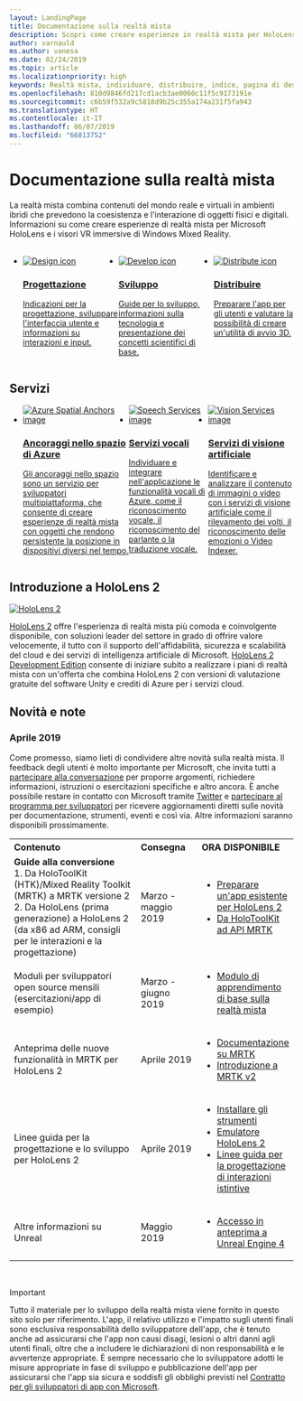 ```yaml
---
layout: LandingPage
title: Documentazione sulla realtà mista
description: Scopri come creare esperienze in realtà mista per HoloLens e visori VR immersive.
author: varnauld
ms.author: vanesa
ms.date: 02/24/2019
ms.topic: article
ms.localizationpriority: high
keywords: Realtà mista, individuare, distribuire, indice, pagina di destinazione, progettazione, sviluppo, esercitazioni, app di esempio, nozioni di base, case study, risorse, procedure per HoloLens, progetti open source
ms.openlocfilehash: 810d9846fd217cd1acb3ae0060c11f5c9173191e
ms.sourcegitcommit: c6b59f532a9c5818d9b25c355a174a231f5fa943
ms.translationtype: HT
ms.contentlocale: it-IT
ms.lasthandoff: 06/07/2019
ms.locfileid: "66813752"
---
```

# <a name="mixed-reality-documentation"></a>Documentazione sulla realtà mista

La realtà mista combina contenuti del mondo reale e virtuali in ambienti ibridi che prevedono la coesistenza e l'interazione di oggetti fisici e digitali. Informazioni su come creare esperienze di realtà mista per Microsoft HoloLens e i visori VR immersive di Windows Mixed Reality.

<br>

<ul id="cardtypes-W" class="cardsW panelContent" style="display: flex; margin-top: 0px;">
                            <li>
                            <a href="design.md" title="Pagina di destinazione per la progettazione" data-linktype="absolute-path">
                                    <div class="cardSize">
                                        <div class="cardPadding">
                                            <div class="card">
                                                <div class="cardImageOuter">
                                                    <div class="cardImage">
                                                        <img src="images/DesignIcon.png" alt="Design icon">
                                                    </div>
                                                </div>
                                                <div class="cardText">
                                                    <h3>Progettazione</h3>
                                                    <p>Indicazioni per la progettazione, sviluppare l'interfaccia utente e informazioni su interazioni e input.</p>
                                                </div>
                                            </div>
                                        </div>
                                    </div>
                               </a>
                            </li>
                            <li>
                             <a href="development.md" title="Pagina di destinazione per lo sviluppo" data-linktype="absolute-path">
                              <div class="cardSize">
                                  <div class="cardPadding">
                                      <div class="card">
                                          <div class="cardImageOuter">
                                              <div class="cardImage">
                                                  <img src="images/DevelopIcon.png" alt="Develop icon">
                                              </div>
                                          </div>
                                          <div class="cardText">
                                              <h3>Sviluppo</h3>
                                              <p>Guide per lo sviluppo, informazioni sulla tecnologia e presentazione dei concetti scientifici di base.</p>
                                          </div>
                                      </div>
                                  </div>
                              </div>
                               </a>
                            </li>
                             <li>
                              <a href="implementing-3d-app-launchers.md" title="Distribuzione" data-linktype="absolute-path">
                                    <div class="cardSize">
                                        <div class="cardPadding">
                                            <div class="card">
                                                <div class="cardImageOuter">
                                                    <div class="cardImage">
                                                        <img src="images/DistributeIcon.png" alt="Distribute icon">
                                                    </div>
                                                </div>
                                                <div class="cardText">
                                                    <h3 class="x-hidden-focus">Distribuire</h3>
                                                  <p>Preparare l'app per gli utenti e valutare la possibilità di creare un'utilità di avvio 3D.</p>
                                                </div>
                                            </div>
                                        </div>
                                    </div>
                                </a>
                            </li>
 </ul>

<h2>Servizi</h2>

<ul id="cardtypes-W" class="cardsW panelContent" style="display: flex; margin-top: 0px;">
                            <li>
                              <a href="https://docs.microsoft.com/azure/spatial-anchors" target="_blank" title="Ancoraggi nello spazio di Azure" data-linktype="absolute-path">
                                    <div class="cardSize">
                                        <div class="cardPadding">
                                            <div class="card">
                                                <div class="cardImageOuter">
                                                    <div class="cardImage">
                                                        <img src="images/AzureSpatialAnchors.jpg" alt="Azure Spatial Anchors image">
                                                    </div>
                                                </div>
                                                <div class="cardText">
                                                    <h3 class="x-hidden-focus">Ancoraggi nello spazio di Azure</h3>
                                                  <p>Gli ancoraggi nello spazio sono un servizio per sviluppatori multipiattaforma, che consente di creare esperienze di realtà mista con oggetti che rendono persistente la posizione in dispositivi diversi nel tempo.</p>
                                                </div>
                                            </div>
                                        </div>
                                    </div>
                                    </a>
                            </li>
                            <li>
                              <a href="https://docs.microsoft.com/azure/cognitive-services/speech-service/" target="_blank" title="Servizi vocali" data-linktype="absolute-path">
                                    <div class="cardSize">
                                        <div class="cardPadding">
                                            <div class="card">
                                                <div class="cardImageOuter">
                                                    <div class="cardImage">
                                                        <img src="images/speech.jpg" alt="Speech Services image">
                                                    </div>
                                                </div>
                                                <div class="cardText">
                                                    <h3 class="x-hidden-focus">Servizi vocali</h3>
                                                  <p>Individuare e integrare nell'applicazione le funzionalità vocali di Azure, come il riconoscimento vocale, il riconoscimento del parlante o la traduzione vocale.</p>
                                                </div>
                                            </div>
                                        </div>
                                    </div>
                                    </a>
                            </li>
                             <li>
                              <a href="https://docs.microsoft.com/azure/cognitive-services/computer-vision/" target="_blank" title="Servizi di visione artificiale" data-linktype="absolute-path">
                                    <div class="cardSize">
                                        <div class="cardPadding">
                                            <div class="card">
                                                <div class="cardImageOuter">
                                                    <div class="cardImage">
                                                        <img src="images/vision.jpg" alt="Vision Services image">
                                                    </div>
                                                </div>
                                                <div class="cardText">
                                                    <h3 class="x-hidden-focus">Servizi di visione artificiale</h3>
                                                  <p>Identificare e analizzare il contenuto di immagini o video con i servizi di visione artificiale come il rilevamento dei volti, il riconoscimento delle emozioni o Video Indexer.</p>
                                                </div>
                                            </div>
                                        </div>
                                    </div>
                                    </a>
                            </li>
</ul>

<h2>Introduzione a HoloLens 2</h2>

[![HoloLens 2](images/hololens2.jpg)](https://www.microsoft.com/hololens/hardware)

[HoloLens 2](https://www.microsoft.com/hololens/hardware) offre l'esperienza di realtà mista più comoda e coinvolgente disponibile, con soluzioni leader del settore in grado di offrire valore velocemente, il tutto con il supporto dell'affidabilità, sicurezza e scalabilità del cloud e dei servizi di intelligenza artificiale di Microsoft. [HoloLens 2 Development Edition](https://www.microsoft.com/en-us/hololens/developers) consente di iniziare subito a realizzare i piani di realtà mista con un'offerta che combina HoloLens 2 con versioni di valutazione gratuite del software Unity e crediti di Azure per i servizi cloud.

<h2>Novità e note</h2>

<h3>Aprile 2019</h3>

Come promesso, siamo lieti di condividere altre novità sulla realtà mista. Il feedback degli utenti è molto importante per Microsoft, che invita tutti a [partecipare alla conversazione](https://holodevelopersslack.azurewebsites.net/) per proporre argomenti, richiedere informazioni, istruzioni o esercitazioni specifiche e altro ancora. È anche possibile restare in contatto con Microsoft tramite [Twitter](https://twitter.com/MxdRealityDev) e [partecipare al programma per sviluppatori](https://aka.ms/iwantmr) per ricevere aggiornamenti diretti sulle novità per documentazione, strumenti, eventi e così via. Altre informazioni saranno disponibili prossimamente.

<table>
<tr>
<th style="width: 400px; text-align:left;">Contenuto</th><th style="width: 125px; text-align:left;">Consegna</th><th style="width: 125px; text-align:left;">ORA DISPONIBILE</th>
</tr> 
<tr>
<td><b>Guide alla conversione</b> <br>1. Da HoloToolKit (HTK)/Mixed Reality Toolkit (MRTK) a MRTK versione 2
<br>2. Da HoloLens (prima generazione) a HoloLens 2 (da x86 ad ARM, consigli per le interazioni e la progettazione)
</td></td><td>Marzo - maggio 2019</td><td> <ul><li><a href=https://docs.microsoft.com/en-us/windows/mixed-reality/mrtk-porting-guide>Preparare un'app esistente per HoloLens 2</a><li><a href=https://microsoft.github.io/MixedRealityToolkit-Unity/Documentation/HTKToMRTKPortingGuide.html>Da HoloToolKit ad API MRTK</a></td>
</tr>
<tr>
<td>Moduli per sviluppatori open source mensili (esercitazioni/app di esempio)</td><td>Marzo - giugno 2019</td><td> <ul><li><a href=https://docs.microsoft.com/en-us/windows/mixed-reality/mrlearning-base-ch1>Modulo di apprendimento di base sulla realtà mista</a></td>
</tr>
<tr>
<td>Anteprima delle nuove funzionalità in MRTK per HoloLens 2</td><td>Aprile 2019</td><td> <ul><li><a href=https://microsoft.github.io/MixedRealityToolkit-Unity/Documentation/GettingStartedWithTheMRTK.html>Documentazione su MRTK</a><li><a href=https://docs.microsoft.com/en-us/windows/mixed-reality/mrtk-getting-started>Introduzione a MRTK v2</a></td>
</tr>
<tr>
<td>Linee guida per la progettazione e lo sviluppo per HoloLens 2</td><td>Aprile 2019</td><td> <ul><li><a href=https://docs.microsoft.com/en-us/windows/mixed-reality/install-the-tools>Installare gli strumenti</a><li><a href=https://docs.microsoft.com/en-us/windows/mixed-reality/using-the-hololens-emulator>Emulatore HoloLens 2</a><li><a href=https://docs.microsoft.com/en-us/windows/mixed-reality/interaction-fundamentals>Linee guida per la progettazione di interazioni istintive</a></td>
</tr>
<tr>
  <td>Altre informazioni su Unreal</td><td>Maggio 2019</td><td> <ul><li><a href=https://www.unrealengine.com/en-US/blog/unreal-engine-4-support-for-hololens-2-released-in-early-access>Accesso in anteprima a Unreal Engine 4</a></td>
</tr>
</table>

<br>



>[!IMPORTANT]
>Tutto il materiale per lo sviluppo della realtà mista viene fornito in questo sito solo per riferimento. L'app, il relativo utilizzo e l'impatto sugli utenti finali sono esclusiva responsabilità dello sviluppatore dell'app, che è tenuto anche ad assicurarsi che l'app non causi disagi, lesioni o altri danni agli utenti finali, oltre che a includere le dichiarazioni di non responsabilità e le avvertenze appropriate. È sempre necessario che lo sviluppatore adotti le misure appropriate in fase di sviluppo e pubblicazione dell'app per assicurarsi che l'app sia sicura e soddisfi gli obblighi previsti nel [Contratto per gli sviluppatori di app con Microsoft](https://docs.microsoft.com/legal/windows/agreements/app-developer-agreement). 
